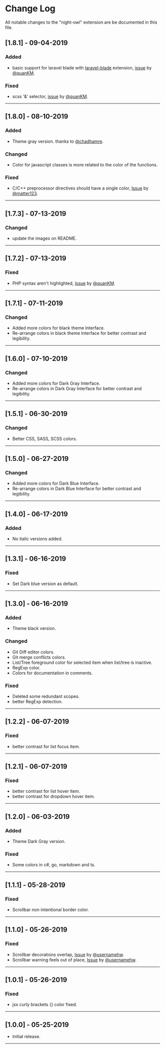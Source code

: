 # Change Log

All notable changes to the "night-owl" extension are be documented in this file.

## [1.8.1] - 09-04-2019

### Added
- basic support for laravel blade with [laravel-blade](https://marketplace.visualstudio.com/items?itemName=cjhowe7.laravel-blade) extension, [issue](https://github.com/maoma87/NightWolfTheme/issues/22) by [@quanKM](https://github.com/quanKM).

### Fixed
- scss '&' selector, [issue](https://github.com/maoma87/NightWolfTheme/issues/22) by [@quanKM](https://github.com/quanKM).

---

## [1.8.0] - 08-10-2019

### Added
- Theme gray version. thanks to [@chadhamre](https://github.com/chadhamre).

### Changed
- Color for javascript classes is more related to the color of the functions.

### Fixed
- C/C++ preprocessor directives should have a single color, [Issue](https://github.com/maoma87/NightWolfTheme/issues/19) by [@matter123](https://github.com/matter123).

---

## [1.7.3] - 07-13-2019

### Changed
- update the images on README.

---

## [1.7.2] - 07-13-2019

### Fixed
- PHP syntax aren't highlighted, [Issue](https://github.com/maoma87/NightWolfTheme/issues/17) by [@quanKM](https://github.com/quanKM).

---

## [1.7.1] - 07-11-2019

### Changed
- Added more colors for black theme Interface.
- Re-arrange colors in black theme Interface for better contrast and legibility.

---

## [1.6.0] - 07-10-2019

### Changed
- Added more colors for Dark Gray Interface.
- Re-arrange colors in Dark Gray Interface for better contrast and legibility.

---

## [1.5.1] - 06-30-2019

### Changed
- Better CSS, SASS, SCSS colors.

---

## [1.5.0] - 06-27-2019

### Changed
- Added more colors for Dark Blue Interface.
- Re-arrange colors in Dark Blue Interface for better contrast and legibility.

---

## [1.4.0] - 06-17-2019

### Added
- No italic versions added.

---

## [1.3.1] - 06-16-2019

### Fixed
- Set Dark blue version as default.

---

## [1.3.0] - 06-16-2019

### Added
- Theme black version.

### Changed
- Git Diff editor colors.
- Git merge conflicts colors.
- List/Tree foreground color for selected item when list/tree is inactive.
- RegExp color.
- Colors for documentation in comments.

### Fixed
- Deleted some redundant scopes.
- better RegExp detection.

---

## [1.2.2] - 06-07-2019

### Fixed
- better contrast for list focus item.

---

## [1.2.1] - 06-07-2019

### Fixed
- better contrast for list hover item.
- better contrast for dropdown hover item.

---

## [1.2.0] - 06-03-2019

### Added
- Theme Dark Gray version.

### Fixed
- Some colors in c#, go, markdown and ts.

---

## [1.1.1] - 05-28-2019

### Fixed
- Scrollbar non intentional border color.

---

## [1.1.0] - 05-26-2019

### Fixed
- Scrollbar decorations overlap, [Issue](https://github.com/maoma87/NightWolfTheme/issues/4) by [@usernamehw](https://github.com/usernamehw).
- Scrollbar warning feels out of place, [Issue](https://github.com/maoma87/NightWolfTheme/issues/5) by [@usernamehw](https://github.com/usernamehw).

---

## [1.0.1] - 05-26-2019

### Fixed
- jsx curly brackets {} color fixed.

---

## [1.0.0] - 05-25-2019

- Initial release.

---